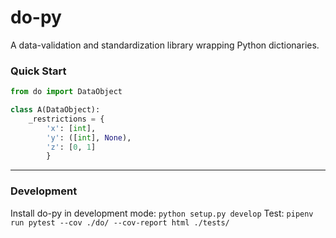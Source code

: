 # do-py
A data-validation and standardization library wrapping Python dictionaries.

### Quick Start

```python
from do import DataObject

class A(DataObject):
    _restrictions = {
        'x': [int],
        'y': ([int], None),
        'z': [0, 1]
        }
```


---

### Development
Install do-py in development mode: `python setup.py develop`
Test: `pipenv run pytest --cov ./do/ --cov-report html ./tests/ `
